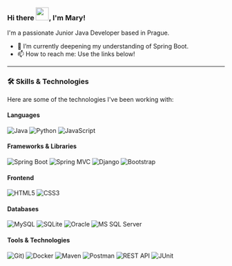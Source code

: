### Hi there <img src="https://media.giphy.com/media/hvRJCLFzcasrR4ia7z/giphy.gif" width="30"/>, I'm Mary!

I'm a passionate Junior Java Developer based in Prague.

* 🌱 I’m currently deepening my understanding of Spring Boot.
* 📫 How to reach me: Use the links below!

---

### 🛠️ Skills & Technologies

Here are some of the technologies I've been working with:

#### Languages
![Java](https://img.shields.io/badge/Java-%23ED8B00.svg?&logo=java&logoColor=white)
![Python](https://img.shields.io/badge/Python-%233776AB.svg?&logo=python&logoColor=white)
![JavaScript](https://img.shields.io/badge/JavaScript-%23F7DF1E.svg?&logo=javascript&logoColor=black)

#### Frameworks & Libraries
![Spring Boot](https://img.shields.io/badge/Spring%20Boot-6DB33F?logo=springboot&logoColor=white)
![Spring MVC](https://img.shields.io/badge/Spring%20MVC-6DB33F?logo=spring&logoColor=white)
![Django](https://img.shields.io/badge/Django-092E20?logo=django&logoColor=white)
![Bootstrap](https://img.shields.io/badge/Bootstrap-%23563D7C.svg?logo=bootstrap&logoColor=white)

#### Frontend
![HTML5](https://img.shields.io/badge/HTML5-E34F26?logo=html5&logoColor=white)
![CSS3](https://img.shields.io/badge/CSS3-1572B6?logo=css3&logoColor=white)

#### Databases
![MySQL](https://img.shields.io/badge/MySQL-%2300f.svg?logo=mysql&logoColor=white)
![SQLite](https://img.shields.io/badge/SQLite-003B57.svg?logo=sqlite&logoColor=white)
![Oracle](https://img.shields.io/badge/Oracle-F80000?logo=oracle&logoColor=white)
![MS SQL Server](https://img.shields.io/badge/MS%20SQL%20Server-CC2927?logo=microsoftsqlserver&logoColor=white)

#### Tools & Technologies
![Git)](https://img.shields.io/badge/Git-F05032?logo=git&logoColor=white)
![Docker](https://img.shields.io/badge/Docker-2496ED?logo=docker&logoColor=white)
![Maven](https://img.shields.io/badge/Maven-C71A36?logo=apachemaven&logoColor=white)
![Postman](https://img.shields.io/badge/Postman-FF6C37?logo=postman&logoColor=white)
![REST API](https://img.shields.io/badge/REST-API-%23007EC6)
![JUnit](https://img.shields.io/badge/JUnit-25A162?logo=junit5&logoColor=white)




<!--

- 💻 **Languages:** Java, Python, JavaScript  
- 🚀 **Frameworks & Libraries:** Spring Boot, Spring MVC, Django, Bootstrap  
- 🎨 **Frontend:** HTML, CSS  
- 🛢️ **Databases:** SQL (MySQL, SQLite, MS SQL Server, Oracle)  
- 🧰 **Tools & Technologies:** Git, Docker, Maven, REST APIs, JUnit





**MaryN333/MaryN333** is a ✨ _special_ ✨ repository because its `README.md` (this file) appears on your GitHub profile.

Here are some ideas to get you started:

- 🔭 I’m currently working on ...
- 🌱 I’m currently learning ...
- 👯 I’m looking to collaborate on ...
- 🤔 I’m looking for help with ...
- 💬 Ask me about ...
- 📫 How to reach me: ...
- 😄 Pronouns: ...
- ⚡ Fun fact: ...
-->
